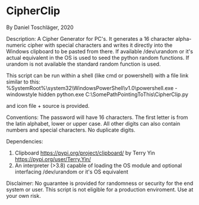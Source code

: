 # CipherClip
By Daniel Toschläger, 2020

Description: A Cipher Generator for PC's. It generates a 16 character alpha-numeric cipher with special characters and writes it directly into the Windows clipboard to be pasted from there. If available /dev/urandom or it's actual equivalent in the OS is used to seed the python random functions. If urandom is not available the standard random function is used.

This script can be run within a shell (like cmd or powershell) with a file link similar to this: 
%SystemRoot%\system32\WindowsPowerShell\v1.0\powershell.exe -windowstyle hidden python.exe C:\SomePathPointingToThis\CipherClip.py

and icon file + source is provided.

Conventions:
The password will have 16 characters. The first letter is from the latin alphabet, lower or upper case. All other digits can also contain numbers and special characters. No duplicate digits.

Dependencies:
1. Clipboard https://pypi.org/project/clipboard/ by Terry Yin https://pypi.org/user/Terry.Yin/
2. An interpreter (>3.8) capable of loading the OS module and optional interfacing /dev/urandom or it's OS equivalent

Disclaimer:
No guarantee is provided for randomness or security for the end system or user. This script is not eligible for a production enviroment. Use at your own risk.
